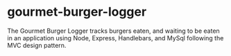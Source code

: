 # gourmet-burger-logger
The Gourmet Burger Logger tracks burgers eaten, and waiting to be eaten in an application using Node, Express, Handlebars, and MySql following the MVC design pattern.
